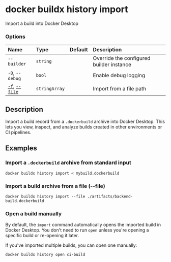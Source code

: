 # docker buildx history import

<!---MARKER_GEN_START-->
Import a build into Docker Desktop

### Options

| Name            | Type          | Default | Description                              |
|:----------------|:--------------|:--------|:-----------------------------------------|
| `--builder`     | `string`      |         | Override the configured builder instance |
| `-D`, `--debug` | `bool`        |         | Enable debug logging                     |
| [`-f`](#file), [`--file`](#file)  | `stringArray` |         | Import from a file path                  |


<!---MARKER_GEN_END-->

## Description

Import a build record from a `.dockerbuild` archive into Docker Desktop. This
lets you view, inspect, and analyze builds created in other environments or CI
pipelines.

## Examples

### Import a `.dockerbuild` archive from standard input

```console
docker buildx history import < mybuild.dockerbuild
```

### <a name="file"></a> Import a build archive from a file (--file)

```console
docker buildx history import --file ./artifacts/backend-build.dockerbuild
```

### Open a build manually

By default, the `import` command automatically opens the imported build in Docker
Desktop. You don't need to run `open` unless you're opening a specific build
or re-opening it later.

If you've imported multiple builds, you can open one manually:

```console
docker buildx history open ci-build
```
